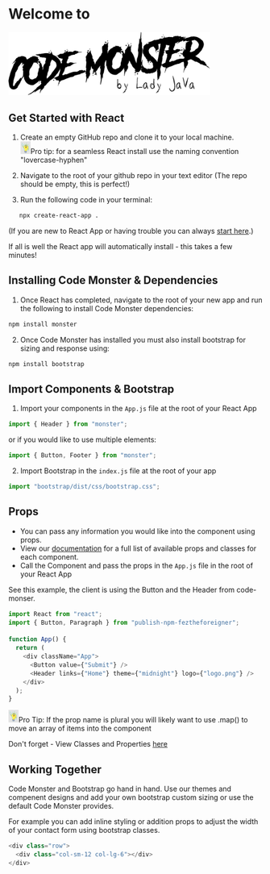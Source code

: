# Welcome to

<img src="./public/codeMonster.png" width="400">

## Get Started with React

1. Create an empty GitHub repo and clone it to your local machine.
   <br>
   <img src="./public/pro-tip.jpg" width="20">Pro tip: for a seamless React install use the naming convention "lovercase-hyphen"

1. Navigate to the root of your github repo in your text editor (The repo should be empty, this is perfect!)

1. Run the following code in your terminal:

```bash
   npx create-react-app .
```

(If you are new to React App or having trouble you can always [start here](https://reactjs.org/docs/getting-started.html).)

If all is well the React app will automatically install - this takes a few minutes!

## Installing Code Monster & Dependencies

1. Once React has completed, navigate to the root of your new app and run the following to install Code Monster dependencies:

```bash
npm install monster
```

2. Once Code Monster has installed you must also install bootstrap for sizing and response using:

```bash
npm install bootstrap
```

## Import Components & Bootstrap

1. Import your components in the `App.js` file at the root of your React App

```javascript
import { Header } from "monster";
```

or if you would like to use multiple elements:

```javascript
import { Button, Footer } from "monster";
```

2. Import Bootstrap in the `index.js` file at the root of your app

```javascript
import "bootstrap/dist/css/bootstrap.css";
```

## Props

- You can pass any information you would like into the component using props.
- View our [documentation](https://github.com/monster) for a full list of available props and classes for each component.
- Call the Component and pass the props in the `App.js` file in the root of your React App

See this example, the client is using the Button and the Header from code-monser.

```javascript
import React from "react";
import { Button, Paragraph } from "publish-npm-feztheforeigner";

function App() {
  return (
    <div className="App">
      <Button value={"Submit"} />
      <Header links={"Home"} theme={"midnight"} logo={"logo.png"} />
    </div>
  );
}
```

<img src="./public/pro-tip.jpg" width="20">Pro Tip: If the prop name is plural you will likely want to use .map() to move an array of items into the component

Don't forget - View Classes and Properties [here](https://DEPLOYED-STORYBOOK-HERE)

## Working Together

Code Monster and Bootstrap go hand in hand. Use our themes and compenent designs and add your own bootstrap custom sizing or use the default Code Monster provides.

For example you can add inline styling or addition props to adjust the width of your contact form using bootstrap classes.

```javascript
<div class="row">
  <div class="col-sm-12 col-lg-6"></div>
</div>
```
